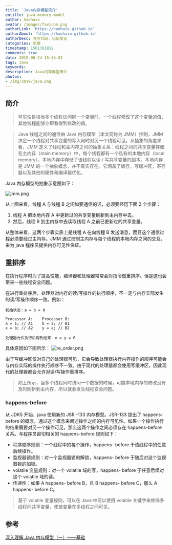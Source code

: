 ```yaml
---
title: 'Java内存模型简介'
entitle: java-memory-model
author: haohaio
avatar: /images/favicon.png
authorLink: 'https://haohaio.github.io'
authorAbout: 'https://haohaio.github.io'
authorDesc: 写写代码，记记笔记
categories: 后端
timestamp: 1561361812
comments: true
date: 2019-06-24 15:36:52
tags: Java
keywords:
description: Java内存模型简介
photos: 
- /img/2019/java.png
---
```


## 简介

> 可见性是指当多个线程访问同一个变量时，一个线程修改了这个变量的值，其他线程能够立即看得到修改的值。

> Java 线程之间的通信由 Java 内存模型（本文简称为 JMM）控制，JMM 决定一个线程对共享变量的写入何时对另一个线程可见。从抽象的角度来看，JMM 定义了线程和主内存之间的抽象关系：线程之间的共享变量存储在主内存（main memory）中，每个线程都有一个私有的本地内存（local memory），本地内存中存储了该线程以读 / 写共享变量的副本。本地内存是 JMM 的一个抽象概念，并不真实存在。它涵盖了缓存，写缓冲区，寄存器以及其他的硬件和编译器优化。

Java 内存模型的抽象示意图如下：

![jmm.png](https://upload-images.jianshu.io/upload_images/1692994-42601b49e7a7034a.png?imageMogr2/auto-orient/strip%7CimageView2/2/w/1240)

从上图来看，线程 A 与线程 B 之间如要通信的话，必须要经历下面 2 个步骤：

1. 线程 A 把本地内存 A 中更新过的共享变量刷新到主内存中去。
2. 然后，线程 B 到主内存中去读取线程 A 之前已更新过的共享变量。

从整体来看，这两个步骤实质上是线程 A 在向线程 B 发送消息，而且这个通信过程必须要经过主内存。JMM 通过控制主内存与每个线程的本地内存之间的交互，来为 java 程序员提供内存可见性保证。

## 重排序

在执行程序时为了提高性能，编译器和处理器常常会对指令做重排序。但是这也会带来一些线程安全问题。

在进行重排序后，处理器对内存的读/写操作的执行顺序，不一定与内存实际发生的读/写操作顺序一致。例如：

```code
初始状态：a = b = 0

Processor A:    Processor B:
a = 1; // A1    b = 2; // B1
x = b; // A2    y = a; // B2

处理器允许执行后得到结果：x = y = 0
```

具体原因如下图所示：
![re_order.png](https://upload-images.jianshu.io/upload_images/1692994-a509278c29a15b6e.png?imageMogr2/auto-orient/strip%7CimageView2/2/w/1240)

由于写缓冲区仅对自己的处理器可见，它会导致处理器执行内存操作的顺序可能会与内存实际的操作执行顺序不一致。由于现代的处理器都会使用写缓冲区，因此现代的处理器都会允许对读/写操作重排序。

> 如上所示，当多个线程同时访问一个数据的时候，可能本地内存的修改没有及时刷新到主内存，所以就会发生线程安全问题。

### happens-before

从 JDK5 开始，java 使用新的 JSR -133 内存模型。JSR-133 提出了 happens-before 的概念，通过这个概念来阐述操作之间的内存可见性。如果一个操作执行的结果需要对另一个操作可见，那么这两个操作之间必须存在 happens-before 关系。与程序员密切相关的 happens-before 规则如下：

- 程序顺序规则：一个线程中的每个操作，happens- before 于该线程中的任意后续操作。
- 监视器锁规则：对一个监视器锁的解锁，happens- before 于随后对这个监视器锁的加锁。
- volatile 变量规则：对一个 volatile 域的写，happens- before 于任意后续对这个 volatile 域的读。
- 传递性：如果 A happens- before B，且 B happens- before C，那么 A happens- before C。

> 基于 volatile 变量规则，可以在 Java 中可以使用 volatile 关键字来修饰多线程间共享变量，使该变量在多线程之间可见。

## 参考

[深入理解 Java 内存模型（一）——基础](https://www.infoq.cn/article/java-memory-model-1/)
